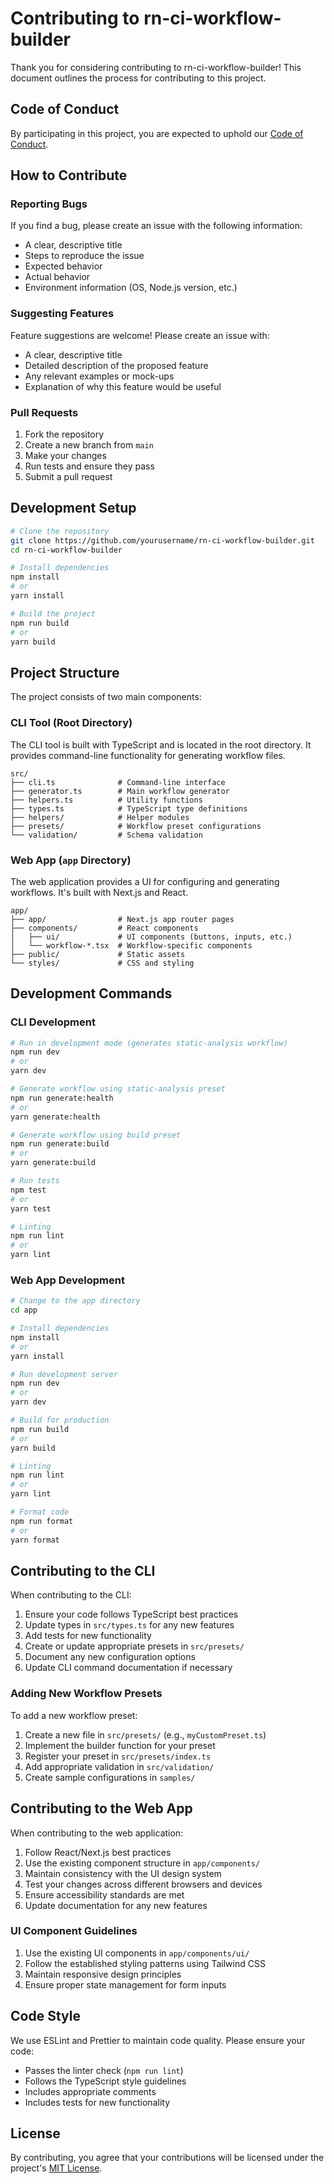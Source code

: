 # Contributing to rn-ci-workflow-builder

Thank you for considering contributing to rn-ci-workflow-builder! This document outlines the process for contributing to this project.

## Code of Conduct

By participating in this project, you are expected to uphold our [Code of Conduct](CODE_OF_CONDUCT.md).

## How to Contribute

### Reporting Bugs

If you find a bug, please create an issue with the following information:
- A clear, descriptive title
- Steps to reproduce the issue
- Expected behavior
- Actual behavior
- Environment information (OS, Node.js version, etc.)

### Suggesting Features

Feature suggestions are welcome! Please create an issue with:
- A clear, descriptive title
- Detailed description of the proposed feature
- Any relevant examples or mock-ups
- Explanation of why this feature would be useful

### Pull Requests

1. Fork the repository
2. Create a new branch from `main`
3. Make your changes
4. Run tests and ensure they pass
5. Submit a pull request

## Development Setup

```bash
# Clone the repository
git clone https://github.com/yourusername/rn-ci-workflow-builder.git
cd rn-ci-workflow-builder

# Install dependencies
npm install
# or
yarn install

# Build the project
npm run build
# or
yarn build
```

## Project Structure

The project consists of two main components:

### CLI Tool (Root Directory)

The CLI tool is built with TypeScript and is located in the root directory. It provides command-line functionality for generating workflow files.

```
src/
├── cli.ts              # Command-line interface
├── generator.ts        # Main workflow generator
├── helpers.ts          # Utility functions
├── types.ts            # TypeScript type definitions
├── helpers/            # Helper modules
├── presets/            # Workflow preset configurations
└── validation/         # Schema validation
```

### Web App (`app` Directory)

The web application provides a UI for configuring and generating workflows. It's built with Next.js and React.

```
app/
├── app/                # Next.js app router pages
├── components/         # React components
│   ├── ui/             # UI components (buttons, inputs, etc.)
│   └── workflow-*.tsx  # Workflow-specific components
├── public/             # Static assets
└── styles/             # CSS and styling
```

## Development Commands

### CLI Development

```bash
# Run in development mode (generates static-analysis workflow)
npm run dev
# or
yarn dev

# Generate workflow using static-analysis preset
npm run generate:health
# or
yarn generate:health

# Generate workflow using build preset
npm run generate:build
# or
yarn generate:build

# Run tests
npm test
# or
yarn test

# Linting
npm run lint
# or
yarn lint
```

### Web App Development

```bash
# Change to the app directory
cd app

# Install dependencies
npm install
# or
yarn install

# Run development server
npm run dev
# or
yarn dev

# Build for production
npm run build
# or
yarn build

# Linting
npm run lint
# or
yarn lint

# Format code
npm run format
# or
yarn format
```

## Contributing to the CLI

When contributing to the CLI:

1. Ensure your code follows TypeScript best practices
2. Update types in `src/types.ts` for any new features
3. Add tests for new functionality
4. Create or update appropriate presets in `src/presets/`
5. Document any new configuration options
6. Update CLI command documentation if necessary

### Adding New Workflow Presets

To add a new workflow preset:

1. Create a new file in `src/presets/` (e.g., `myCustomPreset.ts`)
2. Implement the builder function for your preset
3. Register your preset in `src/presets/index.ts`
4. Add appropriate validation in `src/validation/`
5. Create sample configurations in `samples/`

## Contributing to the Web App

When contributing to the web application:

1. Follow React/Next.js best practices
2. Use the existing component structure in `app/components/`
3. Maintain consistency with the UI design system
4. Test your changes across different browsers and devices
5. Ensure accessibility standards are met
6. Update documentation for any new features

### UI Component Guidelines

1. Use the existing UI components in `app/components/ui/`
2. Follow the established styling patterns using Tailwind CSS
3. Maintain responsive design principles
4. Ensure proper state management for form inputs

## Code Style

We use ESLint and Prettier to maintain code quality. Please ensure your code:
- Passes the linter check (`npm run lint`)
- Follows the TypeScript style guidelines
- Includes appropriate comments
- Includes tests for new functionality

## License

By contributing, you agree that your contributions will be licensed under the project's [MIT License](LICENSE).